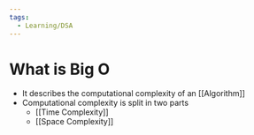 ```yaml
---
tags:
  - Learning/DSA
---
```

# What is Big O
- It describes the computational complexity of an [[Algorithm]]
- Computational complexity is split in two parts
	- [[Time Complexity]]
	- [[Space Complexity]]